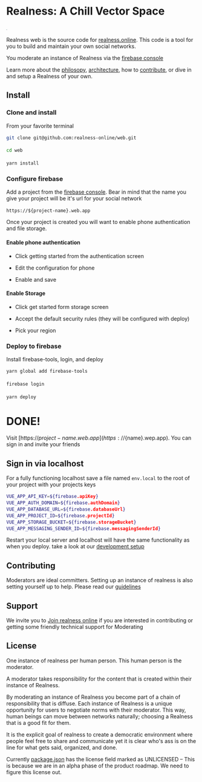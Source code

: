 # Realness: A Chill Vector Space

![Realness](src/style/icons.svg)

Realness web is the source code for [realness.online](https://realness.online). This code is a tool for you to build and maintain your own social networks.

You moderate an instance of Realness via the [firebase console](https://firebase.google.com)

Learn more about the [philosopy](docs/philosophy.md), [architecture](docs/architecture.md), how to [contribute](docs/contributing.md), or dive in and setup a Realness of your own.

## Install

### Clone and install

From your favorite terminal

``` bash
git clone git@github.com:realness-online/web.git

cd web

yarn install
```

### Configure firebase

Add a project from the [firebase console](https://console.firebase.google.com). Bear in mind that the name you give your project will be it's url for your social network

`https://${project-name}.web.app`

Once your project is created you will want to enable phone authentication and file storage.

#### Enable phone authentication

- Click getting started from the authentication screen

- Edit the configuration for phone

- Enable and save

#### Enable Storage

- Click get started form storage screen

- Accept the default security rules (they will be configured with deploy)

- Pick your region

### Deploy to firebase

Install firebase-tools, login, and deploy

``` bash
yarn global add firebase-tools

firebase login

yarn deploy
```

# DONE!

Visit [https://${project-name}.web.app](https://${name}.wep.app). You can sign in and invite your friends

## Sign in via localhost

For a fully functioning localhost save a file named ```env.local``` to the root of your project with your projects keys

``` bash
VUE_APP_API_KEY=${firebase.apiKey}
VUE_APP_AUTH_DOMAIN=${firebase.authDomain}
VUE_APP_DATABASE_URL=${firebase.databaseUrl}
VUE_APP_PROJECT_ID=${firebase.projectId}
VUE_APP_STORAGE_BUCKET=${firebase.storageBucket}
VUE_APP_MESSAGING_SENDER_ID=${firebase.messagingSenderId}
```

Restart your local server and localhost will have the same functionality as when you deploy. take a look at our [development setup](docs/setup.md)

## Contributing

Moderators are ideal committers. Setting up an instance of realness is also setting yourself up to help. Please read our [guidelines](docs/contributing.md)

## Support

We invite you to [Join realness online](https://realness.online) if you are interested in contributing or getting some friendly technical support for Moderating

## License

One instance of realness per human person. This human person is the moderator.

A moderator takes responsibility for the content that is created within their instance of Realness.

By moderating an instance of Realness you become part of a chain of responsibility that is diffuse. Each instance of Realness is a unique opportunity for users to negotiate norms with their moderator. This way, human beings can move between networks naturally; choosing a Realness that is a good fit for them.

It is the explicit goal of realness to create a democratic environment where people feel free to share and communicate yet it is clear who's ass is on the line for what gets said, organized, and done.

Currently [package.json](package.json) has the license field marked as UNLICENSED – This is because we are in an alpha phase of the product roadmap. We need to figure this license out.

